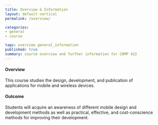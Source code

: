 ```yaml
---
title: Overview & Information
layout: default-vertical
permalink: /overview/

categories:
- general
- course

tags: overview general_information
published: true
summary: course overview and further information for COMP 422
---
```


#### Overview
This course studies the design, development, and publication of applications for mobile and wireless devices.
#### Outcome
Students will acquire an awareness of different mobile design and development methods as well as practical, effective, and cost-conscience methods for improving their development.


